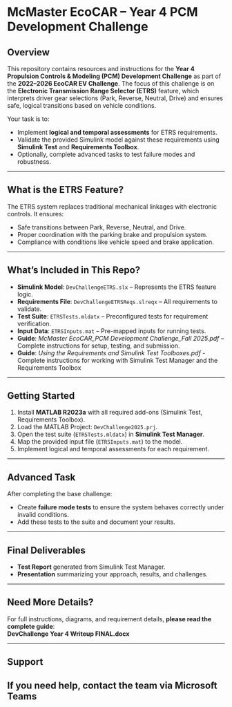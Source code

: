 # McMaster EcoCAR – Year 4 PCM Development Challenge

## Overview
This repository contains resources and instructions for the **Year 4 Propulsion Controls & Modeling (PCM) Development Challenge** as part of the **2022–2026 EcoCAR EV Challenge**. The focus of this challenge is on the **Electronic Transmission Range Selector (ETRS)** feature, which interprets driver gear selections (Park, Reverse, Neutral, Drive) and ensures safe, logical transitions based on vehicle conditions.

Your task is to:
- Implement **logical and temporal assessments** for ETRS requirements.
- Validate the provided Simulink model against these requirements using **Simulink Test** and **Requirements Toolbox**.
- Optionally, complete advanced tasks to test failure modes and robustness.

---

## What is the ETRS Feature?
The ETRS system replaces traditional mechanical linkages with electronic controls. It ensures:
- Safe transitions between Park, Reverse, Neutral, and Drive.
- Proper coordination with the parking brake and propulsion system.
- Compliance with conditions like vehicle speed and brake application.

---

## What’s Included in This Repo?
- **Simulink Model**: `DevChallengeETRS.slx` – Represents the ETRS feature logic.
- **Requirements File**: `DevChallengeETRSReqs.slreqx` – All requirements to validate.
- **Test Suite**: `ETRSTests.mldatx` – Preconfigured tests for requirement verification.
- **Input Data**: `ETRSInputs.mat` – Pre-mapped inputs for running tests.
- **Guide**: *McMaster EcoCAR_PCM Development Challenge_Fall 2025.pdf* – Complete instructions for setup, testing, and submission.
- **Guide**: *Using the Requirements and Simulink Test Toolboxes.pdf* - Complete instructions for working with Simulink Test Manager and the Requirements Toolbox
---

## Getting Started
1. Install **MATLAB R2023a** with all required add-ons (Simulink Test, Requirements Toolbox).
2. Load the MATLAB Project: `DevChallenge2025.prj`.
3. Open the test suite (`ETRSTests.mldatx`) in **Simulink Test Manager**.
4. Map the provided input file (`ETRSInputs.mat`) to the model.
5. Implement logical and temporal assessments for each requirement.

---

## Advanced Task
After completing the base challenge:
- Create **failure mode tests** to ensure the system behaves correctly under invalid conditions.
- Add these tests to the suite and document your results.

---

## Final Deliverables
- **Test Report** generated from Simulink Test Manager.
- **Presentation** summarizing your approach, results, and challenges.

---

## Need More Details?
For full instructions, diagrams, and requirement details, **please read the complete guide**:  
**DevChallenge Year 4 Writeup FINAL.docx**

---

## Support
If you need help, contact the team via Microsoft Teams
---
